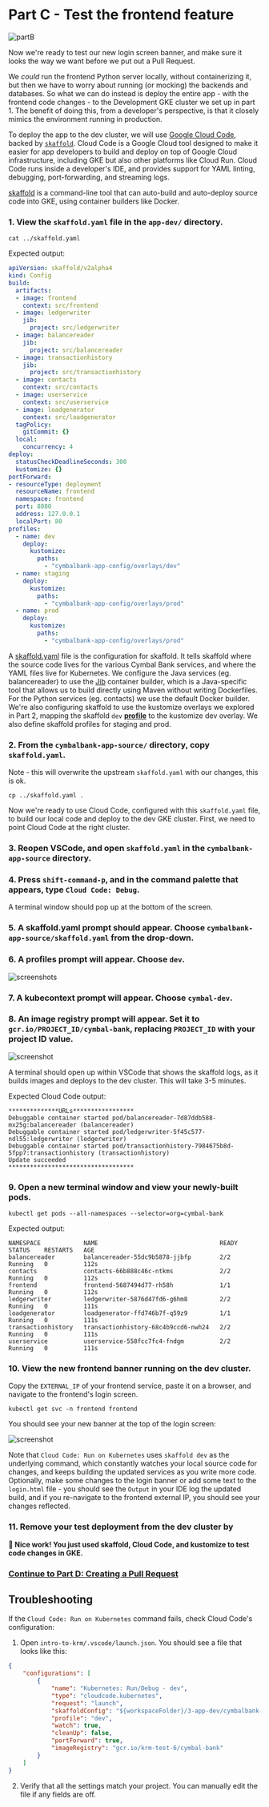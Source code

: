 
# Part C - Test the frontend feature 

![partB](screenshots/dev-test.jpg)

Now we're ready to test our new login screen banner, and make sure it looks the way we want before we put out a Pull Request.

We *could* run the frontend Python server locally, without containerizing it, but then we have to worry about running (or mocking) the backends and databases. So what we can do instead is deploy the entire app - with the frontend code changes - to the Development GKE cluster we set up in part 1. The benefit of doing this, from a developer's perspective, is that it closely mimics the environment running in production.

To deploy the app to the dev cluster, we will use [Google Cloud Code](https://cloud.google.com/code/docs/vscode/features), backed by [`skaffold`](https://skaffold.dev/docs/quickstart/). Cloud Code is a Google Cloud tool designed to make it easier for app developers to build and deploy on top of Google Cloud infrastructure, including GKE but also other platforms like Cloud Run. Cloud Code runs inside a developer's IDE, and provides support for YAML linting, debugging, port-forwarding, and streaming logs.  

[skaffold](https://skaffold.dev/docs/quickstart/) is a command-line tool that can auto-build and auto-deploy source code into GKE, using container builders like Docker. 

### 1. **View the `skaffold.yaml` file in the `app-dev/` directory**. 

```
cat ../skaffold.yaml 
```

Expected output: 

```YAML
apiVersion: skaffold/v2alpha4
kind: Config
build:
  artifacts:
  - image: frontend
    context: src/frontend
  - image: ledgerwriter
    jib:
      project: src/ledgerwriter
  - image: balancereader
    jib:
      project: src/balancereader
  - image: transactionhistory
    jib:
      project: src/transactionhistory
  - image: contacts
    context: src/contacts
  - image: userservice
    context: src/userservice
  - image: loadgenerator
    context: src/loadgenerator
  tagPolicy:
    gitCommit: {}
  local: 
    concurrency: 4 
deploy:
  statusCheckDeadlineSeconds: 300
  kustomize: {}
portForward:
- resourceType: deployment
  resourceName: frontend
  namespace: frontend
  port: 8080
  address: 127.0.0.1
  localPort: 80
profiles:
  - name: dev
    deploy: 
      kustomize: 
        paths:
          - "cymbalbank-app-config/overlays/dev"
  - name: staging
    deploy: 
      kustomize: 
        paths:
          - "cymbalbank-app-config/overlays/prod"
  - name: prod
    deploy: 
      kustomize: 
        paths:
          - "cymbalbank-app-config/overlays/prod"
```

A [skaffold.yaml](https://skaffold.dev/docs/references/yaml/) file is the configuration for skaffold. It tells skaffold where the source code lives for the various Cymbal Bank services, and where the YAML files live for Kubernetes. We configure the Java services (eg. balancereader) to use the [Jib](https://github.com/GoogleContainerTools/jib/) container builder, which is a Java-specific tool that allows us to build directly using Maven without writing Dockerfiles. For the Python services (eg. contacts) we use the default Docker builder. We're also configuring skaffold to use the kustomize overlays we explored in Part 2, mapping the skaffold `dev` **[profile](https://skaffold.dev/docs/environment/profiles/)** to the kustomize dev overlay. We also define skaffold profiles for staging and prod.


###  2. **From the `cymbalbank-app-source/` directory, copy `skaffold.yaml`**. 

Note - this will overwrite the upstream `skaffold.yaml` with our changes, this is ok.

```
cp ../skaffold.yaml .
```

Now we're ready to use Cloud Code, configured with this `skaffold.yaml` file, to build our local code and deploy to the dev GKE cluster. First, we need to point Cloud Code at the right cluster. 

### 3. **Reopen VSCode, and open `skaffold.yaml` in the `cymbalbank-app-source` directory.** 

### 4. **Press `shift-command-p`**, and in the command palette that appears, type `Cloud Code: Debug`. 

A terminal window should pop up at the bottom of the screen. 

### 5. **A skaffold.yaml prompt should appear. Choose `cymbalbank-app-source/skaffold.yaml` from the drop-down.** 

### 6. **A profiles prompt will appear. Choose `dev`.** 

![screenshots](screenshots/cloud-code-profiles.png)

### 7. **A kubecontext prompt will appear. Choose `cymbal-dev`**. 

### 8. **An image registry prompt will appear. Set it to `gcr.io/PROJECT_ID/cymbal-bank`, replacing `PROJECT_ID` with your project ID value.** 

![screenshot](screenshots/cc-gcr.png)

A terminal should open up within VSCode that shows the skaffold logs, as it builds images and deploys to the dev cluster. This will take 3-5 minutes. 

Expected Cloud Code output: 

```
**************URLs*****************
Debuggable container started pod/balancereader-7d87ddb588-mx25g:balancereader (balancereader)
Debuggable container started pod/ledgerwriter-5f45c577-ndl55:ledgerwriter (ledgerwriter)
Debuggable container started pod/transactionhistory-7984675b8d-5fpp7:transactionhistory (transactionhistory)
Update succeeded
***********************************
```

### 9. **Open a new terminal window and view your newly-built pods**. 

```
kubectl get pods --all-namespaces --selector=org=cymbal-bank
```

Expected output: 

```
NAMESPACE            NAME                                  READY   STATUS    RESTARTS   AGE
balancereader        balancereader-55dc9b5878-jjbfp        2/2     Running   0          112s
contacts             contacts-66b888c46c-ntkms             2/2     Running   0          112s
frontend             frontend-5687494d77-rh58h             1/1     Running   0          112s
ledgerwriter         ledgerwriter-5876d47fd6-g6hm8         2/2     Running   0          111s
loadgenerator        loadgenerator-ffd746b7f-q59z9         1/1     Running   0          111s
transactionhistory   transactionhistory-68c4b9ccd6-nwh24   2/2     Running   0          111s
userservice          userservice-558fcc7fc4-fndgm          2/2     Running   0          111s
```

### 10.  View the new frontend banner running on the dev cluster.

Copy the `EXTERNAL_IP` of your frontend service, paste  it on a browser, and navigate to the frontend's login screen. 

```
kubectl get svc -n frontend frontend 
```

You should see your new banner at the top of the login screen: 

![screenshot](screenshots/login-banner.png)

Note that `Cloud Code: Run on Kubernetes` uses `skaffold dev` as the underlying command, which constantly watches your local source code for changes, and keeps building the updated services as you write more code. Optionally, make some changes to the login banner or add some text to the `login.html` file - you should see the `Output` in your IDE log the updated build, and if you re-navigate to the frontend external IP, you should see your changes reflected. 

### 11. Remove your test deployment from the dev cluster by 

**💫 Nice work! You just used skaffold, Cloud Code, and kustomize to test code changes in GKE.** 

### **[Continue to Part D: Creating a Pull Request](partD-ci-pr.md)**


## Troubleshooting 

If the `Cloud Code: Run on Kubernetes` command fails, check Cloud Code's configuration: 

1. Open `intro-to-krm/.vscode/launch.json`. You should see a file that looks like this: 

```JSON
{
    "configurations": [
        {
            "name": "Kubernetes: Run/Debug - dev",
            "type": "cloudcode.kubernetes",
            "request": "launch",
            "skaffoldConfig": "${workspaceFolder}/3-app-dev/cymbalbank-app-source/skaffold.yaml",
            "profile": "dev",
            "watch": true,
            "cleanUp": false,
            "portForward": true,
            "imageRegistry": "gcr.io/krm-test-6/cymbal-bank"
        }
    ]
}
```

2. Verify that all the settings match your project. You can manually edit the file if any fields are off. 